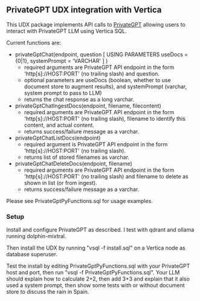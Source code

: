 ## PrivateGPT UDX integration with Vertica
This UDX package implements API calls to [PrivateGPT](https://docs.privategpt.dev/overview/welcome/introduction) allowing users to interact with PrivateGPT LLM using Vertica SQL.  

Current functions are:
- privateGptChat(endpoint, question [ USING PARAMETERS useDocs = {0|1}, systemPrompt = 'VARCHAR' ] )
   - required arguments are PrivateGPT API endpoint in the form 'http[s]://HOST:PORT' (no trailing slash) and question.
   - optional parameters are useDocs (boolean, whether to use document store to augment results), and systemPrompt (varchar, system prompt to pass to LLM)
   - returns the chat response as a long varchar.
- privateGptChatIngestDocs(endpoint, filename, filecontent)
   - required arguments are PrivateGPT API endpoint in the form 'http[s]://HOST:PORT' (no trailing slash), filename to identify this content, and actual content.
   - returns success/failure message as a varchar.
- privateGptChatListDocs(endpoint)
   - required argument is PrivateGPT API endpoint in the form 'http[s]://HOST:PORT' (no trailing slash).
   - returns list of stored filenames as varchar.
- privateGptChatDeleteDocs(endpoint, filename)
   - required arguments are PrivateGPT API endpoint in the form 'http[s]://HOST:PORT' (no trailing slash) and filename to delete as shown in list (or from ingest).
   - returns success/failure message as a varchar.

Please see PrivateGptPyFunctions.sql for usage examples.

### Setup
Install and configure PrivateGPT as described. I test with qdrant and ollama running dolphin-mixtral.

Then install the UDX by running "vsql -f install.sql" on a Vertica node as database superuser.

Test the install by editing PrivateGptPyFunctions.sql with your PrivateGPT host and port, then run "vsql -f PrivateGptPyFunctions.sql".  Your LLM should explain how to calculate 2+2, then add 3+3 and explain that it also used a system prompt, then show some tests with or without document store to discuss the rain in Spain.
